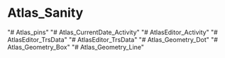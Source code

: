 # Atlas_Sanity
"# Atlas_pins" 
"# Atlas_CurrentDate_Activity" 
"# AtlasEditor_Activity" 
"# AtlasEditor_TrsData" 
"# AtlasEditor_TrsData" 
"# Atlas_Geometry_Dot" 
"# Atlas_Geometry_Box" 
"# Atlas_Geometry_Line" 
